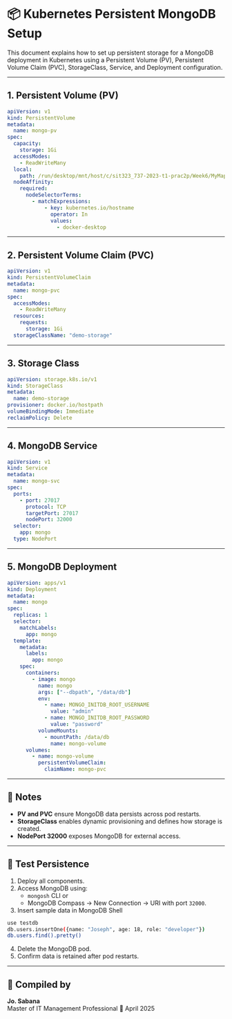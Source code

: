 # 📦 Kubernetes Persistent MongoDB Setup

This document explains how to set up persistent storage for a MongoDB deployment in Kubernetes using a Persistent Volume (PV), Persistent Volume Claim (PVC), StorageClass, Service, and Deployment configuration.

---

## 1. Persistent Volume (PV)

```yaml
apiVersion: v1
kind: PersistentVolume
metadata:
  name: mongo-pv
spec:
  capacity:
    storage: 1Gi
  accessModes:
    - ReadWriteMany
  local:
    path: /run/desktop/mnt/host/c/sit323_737-2023-t1-prac2p/Week6/MyMappedFolder
  nodeAffinity:
    required:
      nodeSelectorTerms:
        - matchExpressions:
            - key: kubernetes.io/hostname
              operator: In
              values:
                - docker-desktop
```

---

## 2. Persistent Volume Claim (PVC)

```yaml
apiVersion: v1
kind: PersistentVolumeClaim
metadata:
  name: mongo-pvc
spec:
  accessModes:
    - ReadWriteMany
  resources:
    requests:
      storage: 1Gi
  storageClassName: "demo-storage"
```

---

## 3. Storage Class

```yaml
apiVersion: storage.k8s.io/v1
kind: StorageClass
metadata:
  name: demo-storage
provisioner: docker.io/hostpath
volumeBindingMode: Immediate
reclaimPolicy: Delete
```

---

## 4. MongoDB Service

```yaml
apiVersion: v1
kind: Service
metadata:
  name: mongo-svc
spec:
  ports:
    - port: 27017
      protocol: TCP
      targetPort: 27017
      nodePort: 32000
  selector:
    app: mongo
  type: NodePort
```

---

## 5. MongoDB Deployment

```yaml
apiVersion: apps/v1
kind: Deployment
metadata:
  name: mongo
spec:
  replicas: 1
  selector:
    matchLabels:
      app: mongo
  template:
    metadata:
      labels:
        app: mongo
    spec:
      containers:
        - image: mongo
          name: mongo
          args: ["--dbpath", "/data/db"]
          env:
            - name: MONGO_INITDB_ROOT_USERNAME
              value: "admin"
            - name: MONGO_INITDB_ROOT_PASSWORD
              value: "password"
          volumeMounts:
            - mountPath: /data/db
              name: mongo-volume
      volumes:
        - name: mongo-volume
          persistentVolumeClaim:
            claimName: mongo-pvc
```

---

## 🔧 Notes

- **PV and PVC** ensure MongoDB data persists across pod restarts.
- **StorageClass** enables dynamic provisioning and defines how storage is created.
- **NodePort 32000** exposes MongoDB for external access.

---

## 🧪 Test Persistence

1. Deploy all components.
2. Access MongoDB using:
   - `mongosh` CLI or
   - MongoDB Compass → New Connection → URI with port `32000`.
3. Insert sample data in MongoDB Shell

```bash
use testdb
db.users.insertOne({name: "Joseph", age: 18, role: "developer"})
db.users.find().pretty()
```

4. Delete the MongoDB pod.
5. Confirm data is retained after pod restarts.

---

## 👤 Compiled by

**Jo. Sabana**  
Master of IT Management Professional
📅 April 2025
